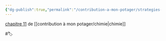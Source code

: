 ```yaml
---
{"dg-publish":true,"permalink":"/contribution-a-mon-potager/strategies-de-synthese-multi-etape/"}
---
```


[chapitre 11](https://www.libmanuels.fr/reader/9791035813819/n/248) de [[contribution à mon potager/chimie\|chimie]]

#🏷️ 